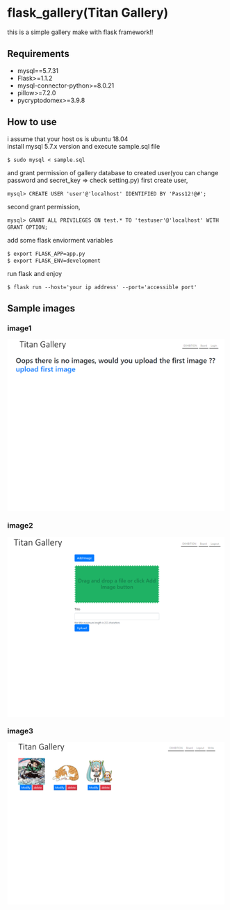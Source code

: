 # flask_gallery(Titan Gallery)
this is a simple gallery make with flask framework!!

## Requirements
*   mysql==5.7.31
*   Flask>=1.1.2
*   mysql-connector-python>=8.0.21
*   pillow>=7.2.0
*   pycryptodomex>=3.9.8

## How to use
i assume that your host os is ubuntu 18.04  
install mysql 5.7.x version and execute sample.sql file
```
$ sudo mysql < sample.sql
```
and grant permission of gallery database to created user(you can change password and secret_key => check setting.py)
first create user,
```
mysql> CREATE USER 'user'@'localhost' IDENTIFIED BY 'Pass12!@#';
```
second grant permission,
```
mysql> GRANT ALL PRIVILEGES ON test.* TO 'testuser'@'localhost' WITH GRANT OPTION;
```
add some flask enviorment variables
```
$ export FLASK_APP=app.py
$ export FLASK_ENV=development
```
run flask and enjoy
```
$ flask run --host='your ip address' --port='accessible port'
```

## Sample images
### image1
<img align="center" src="images/image1.PNG" width="500">

### image2
<img align="center" src="images/image2.PNG" width="500">

### image3
<img align="center" src="images/image3.PNG" width="500">